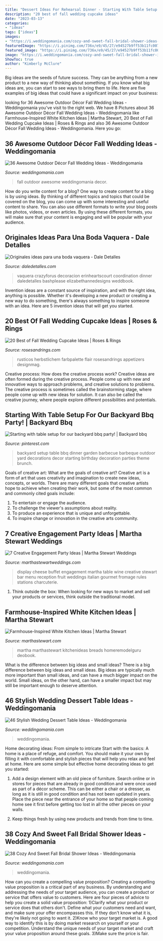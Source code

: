 ```yaml
---
title: "Dessert Ideas For Rehearsal Dinner - Starting With Table Setup For Our Backyard Bbq Party!"
description: "20 best of fall wedding cupcake ideas"
date: "2023-03-13"
categories:
- "ideas"
tags: ["ideas"]
images:
- "https://i.weddingomania.com/cozy-and-sweet-fall-bridal-shower-ideas-38.jpg"
featuredImage: "https://i.pinimg.com/736x/e9/45/27/e94527b9ff53b11fc007a1e8cf257ebd--backyard-brunch-decor-backyard-party-setup.jpg"
featured_image: "https://i.pinimg.com/736x/e9/45/27/e94527b9ff53b11fc007a1e8cf257ebd--backyard-brunch-decor-backyard-party-setup.jpg"
image: "https://i.weddingomania.com/cozy-and-sweet-fall-bridal-shower-ideas-38.jpg"
ShowToc: true
author: "Kimberly McClure"
---
```



Big ideas are the seeds of future success. They can be anything from a new product to a new way of thinking about something. If you know what big ideas are, you can start to see ways to bring them to life. Here are five examples of big ideas that could have a significant impact on your business:

	

		
looking for 36 Awesome Outdoor Décor Fall Wedding Ideas - Weddingomania you've visit to the right web. We have 8 Pictures about 36 Awesome Outdoor Décor Fall Wedding Ideas - Weddingomania like Farmhouse-Inspired White Kitchen Ideas | Martha Stewart, 20 Best of Fall Wedding Cupcake Ideas | Roses &amp; Rings and also 36 Awesome Outdoor Décor Fall Wedding Ideas - Weddingomania. Here you go:
		
    
## 36 Awesome Outdoor Décor Fall Wedding Ideas - Weddingomania

<img loading=lazy src="http://i.weddingomania.com/awesome-outdoor-fall-wedding-decor-ideas-35.jpg" onerror="this.onerror=null;this.src='https://tse3.mm.bing.net/th?id=OIP.NQNhNJs4rnvok-IDoJSh8AHaJ4&amp;pid=15.1';" alt="36 Awesome Outdoor Décor Fall Wedding Ideas - Weddingomania">

_Source: weddingomania.com_

>fall outdoor awesome weddingomania decor. 

	

How do you write content for a blog?
One way to create content for a blog is by using ideas. By thinking of different topics and topics that could be covered on the blog, you can come up with some interesting and useful content to share. You can also use different formats to write your blog posts like photos, videos, or even articles. By using these different formats, you will make sure that your content is engaging and will be popular with your audience.

    
## Originales Ideas Para Una Boda Vaquera - Dale Detalles

<img loading=lazy src="https://i2.wp.com/www.daledetalles.com/wp-content/uploads/2016/08/boda-vaquera15.jpg" onerror="this.onerror=null;this.src='https://tse4.mm.bing.net/th?id=OIP.pIn3yDoy6qViG6udvAyqCAHaKH&amp;pid=15.1';" alt="Originales ideas para una boda vaquera - Dale Detalles">

_Source: daledetalles.com_

>vaquera crazyforus decoracion erinheartscourt coordination dinner daledetalles bashplease elizabethannedesigns weddbook. 

	

Invention ideas are a constant source of inspiration, and with the right idea, anything is possible. Whether it's developing a new product or creating a new way to do something, there's always something to inspire someone with an idea. Here are 5 invention ideas that will get you started.

    
## 20 Best Of Fall Wedding Cupcake Ideas | Roses &amp; Rings

<img loading=lazy src="http://www.rosesandrings.com/wp-content/uploads/2018/01/rustic-wedding-cupcake-ideas-20.jpg" onerror="this.onerror=null;this.src='https://tse2.mm.bing.net/th?id=OIP.70tjikmEQjjTfyF4k6b-9QHaLH&amp;pid=15.1';" alt="20 Best of Fall Wedding Cupcake Ideas | Roses &amp; Rings">

_Source: rosesandrings.com_

>rusticos herbstlichem farbpalette flair rosesandrings appetizers designmag. 

	

Creative process: How does the creative process work?
Creative ideas are often formed during the creative process. People come up with new and innovative ways to approach problems, and creative solutions to problems. The creative process is sometimes called the brainstorming stage, where people come up with new ideas for solution. It can also be called the creative journey, where people explore different possibilities and potentials.

    
## Starting With Table Setup For Our Backyard Bbq Party! | Backyard Bbq

<img loading=lazy src="https://i.pinimg.com/736x/e9/45/27/e94527b9ff53b11fc007a1e8cf257ebd--backyard-brunch-decor-backyard-party-setup.jpg" onerror="this.onerror=null;this.src='https://tse4.mm.bing.net/th?id=OIP.ibDezy_LzWPOCkyhCKn__wHaNK&amp;pid=15.1';" alt="Starting with table setup for our backyard bbq party! | Backyard bbq">

_Source: pinterest.com_

>backyard setup table bbq dinner garden barbecue barbeque outdoor yard decorations decor starting birthday decoration parties theme brunch. 

	

Goals of creative art: What are the goals of creative art?
Creative art is a form of art that uses creativity and imagination to create new ideas, concepts, or worlds. There are many different goals that creative artists hope to achieve when creating their work, but some of the most common and commonly cited goals include: 
1. To entertain or engage the audience.
2. To challenge the viewer's assumptions about reality.
3. To produce an experience that is unique and unforgettable.
4. To inspire change or innovation in the creative arts community.

    
## 7 Creative Engagement Party Ideas | Martha Stewart Weddings

<img loading=lazy src="http://assets.marthastewartweddings.com/styles/wmax-520-highdpi/d23/cheese-display-md108850/cheese-display-md108850_vert.jpg?itok=soz2zhOx" onerror="this.onerror=null;this.src='https://tse1.mm.bing.net/th?id=OIP.qo1LuBW95Kd5_BY7EA-iwQHaJQ&amp;pid=15.1';" alt="7 Creative Engagement Party Ideas | Martha Stewart Weddings">

_Source: marthastewartweddings.com_

>display cheese buffet engagement martha table wine creative stewart bar menu reception fruit weddings italian gourmet fromage rules stations charcuterie. 

	

1. Think outside the box: When looking for new ways to market and sell your products or services, think outside the traditional model.

    
## Farmhouse-Inspired White Kitchen Ideas | Martha Stewart

<img loading=lazy src="http://assets.marthastewart.com/styles/wmax-1500/d28/5508-Vicente-1777pix-short-1/5508-Vicente-1777pix-short-1.jpg?itok=vHZZaDGz" onerror="this.onerror=null;this.src='https://tse3.mm.bing.net/th?id=OIP.XB1qkLWbW17EpuWyz0A0zwHaKh&amp;pid=15.1';" alt="Farmhouse-Inspired White Kitchen Ideas | Martha Stewart">

_Source: marthastewart.com_

>martha marthastewart kitchenideas breads homeremodelguru deobook. 

	

What is the difference between big ideas and small ideas?
There is a big difference between big ideas and small ideas. Big ideas are typically much more important than small ideas, and can have a much bigger impact on the world. Small ideas, on the other hand, can have a smaller impact but may still be important enough to deserve attention.

    
## 46 Stylish Wedding Dessert Table Ideas - Weddingomania

<img loading=lazy src="https://i.weddingomania.com/stylish-wedding-dessert-table-decor-ideas-6-500x750.jpg" onerror="this.onerror=null;this.src='https://tse3.mm.bing.net/th?id=OIP.0sqKbrNgv3BUkfjkAoYKLAHaLH&amp;pid=15.1';" alt="46 Stylish Wedding Dessert Table Ideas - Weddingomania">

_Source: weddingomania.com_

>weddingomania. 

	

Home decorating ideas: From simple to intricate
Start with the basics: A home is a place of refuge, and comfort. You should make it your own by filling it with comfortable and stylish pieces that will help you relax and feel at home. Here are some simple but effective home decorating ideas to get you started:
1. Add a design element with an old piece of furniture. Search online or in stores for pieces that are already in good condition and were once used as part of a décor scheme. This can be either a chair or a dresser, as long as it is still in good condition and has not been updated in years. Place the piece near the entrance of your home so that people coming home see it first before getting too lost in all the other pieces on your walls.

2. Keep things fresh by using new products and trends from time to time.

    
## 38 Cozy And Sweet Fall Bridal Shower Ideas - Weddingomania

<img loading=lazy src="https://i.weddingomania.com/cozy-and-sweet-fall-bridal-shower-ideas-38.jpg" onerror="this.onerror=null;this.src='https://tse2.mm.bing.net/th?id=OIP.MkznZMWb63mrYkD_Dwx95gHaKY&amp;pid=15.1';" alt="38 Cozy And Sweet Fall Bridal Shower Ideas - Weddingomania">

_Source: weddingomania.com_

>weddingomania. 

	

How can you create a compelling value proposition?
Creating a compelling value proposition is a critical part of any business. By understanding and addressing the needs of your target audience, you can create a product or service that offers value to customers. Here are four pieces of advice to help you create a solid value proposition:
1)Clarify what your product or service does that others don't. Define what your customers need and want, and make sure your offer encompasses this. If they don't know what it is, they're likely not going to want it.
2)Know who your target market is. A good way to identify this is by doing market research on yourself or your competition. Understand the unique needs of your target market and craft your value proposition around these goals.
3)Make sure the price is fair.

